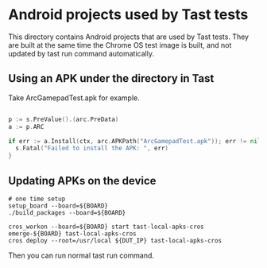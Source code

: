 # Android projects used by Tast tests

This directory contains Android projects that are used by Tast tests. They are
built at the same time the Chrome OS test image is built, and not updated by
tast run command automatically.

## Using an APK under the directory in Tast

Take ArcGamepadTest.apk for example.

```go

p := s.PreValue().(arc.PreData)
a := p.ARC

if err := a.Install(ctx, arc.APKPath("ArcGamepadTest.apk")); err != nil {
  s.Fatal("Failed to install the APK: ", err)
}

```

## Updating APKs on the device

```
# one time setup
setup_board --board=${BOARD}
./build_packages --board=${BOARD}

cros_workon --board=${BOARD} start tast-local-apks-cros
emerge-${BOARD} tast-local-apks-cros
cros deploy --root=/usr/local ${DUT_IP} tast-local-apks-cros
```

Then you can run normal tast run command.
